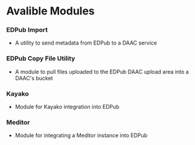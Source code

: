 # Avalible Modules

### EDPub Import
* A utility to send metadata from EDPub to a DAAC service

### EDPub Copy File Utility
* A module to pull files uploaded to the EDPub DAAC upload area into a DAAC's bucket

### Kayako
* Module for Kayako integration into EDPub

### Meditor
* Module for integrating a Meditor instance into EDPub